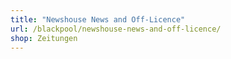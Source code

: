 ```yaml
---
title: "Newshouse News and Off-Licence"
url: /blackpool/newshouse-news-and-off-licence/
shop: Zeitungen
---
```

